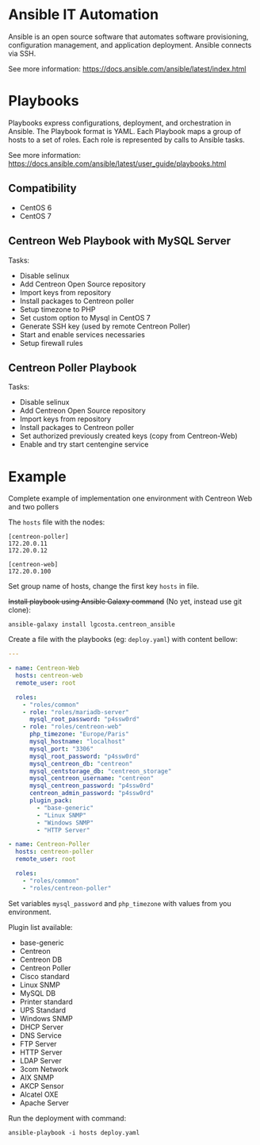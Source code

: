 Ansible IT Automation
=====================

Ansible is an open source software that automates software provisioning, configuration management, and application deployment. Ansible connects via SSH.

See more information: https://docs.ansible.com/ansible/latest/index.html

Playbooks
=========

Playbooks express configurations, deployment, and orchestration in Ansible. The Playbook format is YAML. Each Playbook maps a group of hosts to a set of roles. Each role is represented by calls to Ansible tasks.

See more information: https://docs.ansible.com/ansible/latest/user_guide/playbooks.html

Compatibility
-------------

* CentOS 6
* CentOS 7

Centreon Web Playbook with MySQL Server
---------------------------------------

Tasks:

* Disable selinux
* Add Centreon Open Source repository
* Import keys from repository
* Install packages to Centreon poller
* Setup timezone to PHP
* Set custom option to Mysql in CentOS 7
* Generate SSH key (used by remote Centreon Poller)
* Start and enable services necessaries
* Setup firewall rules

Centreon Poller Playbook
------------------------

Tasks:

* Disable selinux
* Add Centreon Open Source repository
* Import keys from repository
* Install packages to Centreon poller
* Set authorized previously created keys (copy from Centreon-Web)
* Enable and try start centengine service

Example
=======

Complete example of implementation one environment with Centreon Web and two pollers

The `hosts` file with the nodes:

```
[centreon-poller]
172.20.0.11
172.20.0.12

[centreon-web]
172.20.0.100
```

Set group name of hosts, change the first key `hosts` in file.

<del>Install playbook using Ansible Galaxy command</del> (No yet, instead use git clone):
```
ansible-galaxy install lgcosta.centreon_ansible
```

Create a file with the playbooks (eg: `deploy.yaml`) with content bellow:
```yaml
---

- name: Centreon-Web
  hosts: centreon-web
  remote_user: root

  roles:
    - "roles/common"
    - role: "roles/mariadb-server"
      mysql_root_password: "p4ssw0rd"
    - role: "roles/centreon-web"
      php_timezone: "Europe/Paris"
      mysql_hostname: "localhost"
      mysql_port: "3306"
      mysql_root_password: "p4ssw0rd"
      mysql_centreon_db: "centreon"
      mysql_centstorage_db: "centreon_storage"
      mysql_centreon_username: "centreon"
      mysql_centreon_password: "p4ssw0rd"
      centreon_admin_password: "p4ssw0rd"
      plugin_pack:
        - "base-generic"
        - "Linux SNMP"
        - "Windows SNMP"
        - "HTTP Server"

- name: Centreon-Poller
  hosts: centreon-poller
  remote_user: root

  roles:
    - "roles/common"
    - "roles/centreon-poller"

```

Set variables `mysql_password` and `php_timezone` with values from you environment.

Plugin list available:
  - base-generic
  - Centreon
  - Centreon DB
  - Centreon Poller
  - Cisco standard
  - Linux SNMP
  - MySQL DB
  - Printer standard
  - UPS Standard
  - Windows SNMP
  - DHCP Server
  - DNS Service
  - FTP Server
  - HTTP Server
  - LDAP Server
  - 3com Network
  - AIX SNMP
  - AKCP Sensor
  - Alcatel OXE
  - Apache Server

Run the deployment with command:
```
ansible-playbook -i hosts deploy.yaml
```
